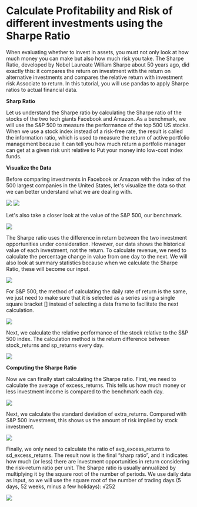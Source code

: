 # Calculate Profitability and Risk of different investments using the Sharpe Ratio 
When evaluating whether to invest in assets, you must not only look at how much money you can make but also how much risk you take. The Sharpe Ratio, developed by Nobel Laureate William Sharpe about 50 years ago, did exactly this: it compares the return on investment with the return on alternative investments and compares the relative return with investment risk Associate to return. In this tutorial, you will use pandas to apply Sharpe ratios to actual financial data.

**Sharp Ratio**

Let us understand the Sharpe ratio by calculating the Sharpe ratio of the stocks of the two tech giants Facebook and Amazon. As a benchmark, we will use the S&P 500 to measure the performance of the top 500 US stocks. When we use a stock index instead of a risk-free rate, the result is called the information ratio, which is used to measure the return of active portfolio management because it can tell you how much return a portfolio manager can get at a given risk unit relative to Put your money into low-cost index funds.

**Visualize the Data**

Before comparing investments in Facebook or Amazon with the index of the 500 largest companies in the United States, let's visualize the data so that we can better understand what we are dealing with.

![](Graphs/Daily-Prices2.png)
![](Graphs/Daily-Prices.png)

Let's also take a closer look at the value of the S&P 500, our benchmark.

![](Graphs/benchmark-data.png)

The Sharpe ratio uses the difference in return between the two investment opportunities under consideration.
However, our data shows the historical value of each investment, not the return. To calculate revenue, we need to calculate the percentage change in value from one day to the next. We will also look at summary statistics because when we calculate the Sharpe Ratio, these will become our input.

![](Graphs/Stock-returns.png)

For S&P 500, the method of calculating the daily rate of return is the same, we just need to make sure that it is selected as a series using a single square bracket [] instead of selecting a data frame to facilitate the next calculation.

![](Graphs/sp-returns.png)

Next, we calculate the relative performance of the stock relative to the S&P 500 index. The calculation method is the return difference between stock_returns and sp_returns every day.

![](Graphs/excess-returns.png)

**Computing the Sharpe Ratio**

Now we can finally start calculating the Sharpe ratio. First, we need to calculate the average of excess_returns. This tells us how much money or less investment income is compared to the benchmark each day.

![](Graphs/avg-excess-return.png)

Next, we calculate the standard deviation of extra_returns. Compared with S&P 500 investment, this shows us the amount of risk implied by stock investment.

![](Graphs/sd-excess-return.png)

Finally, we only need to calculate the ratio of avg_excess_returns to sd_excess_returns. The result now is the final “sharp ratio”, and it indicates how much (or less) there are investment opportunities in return considering the risk-return ratio per unit.
The Sharpe ratio is usually annualized by multiplying it by the square root of the number of periods. We use daily data as input, so we will use the square root of the number of trading days (5 days, 52 weeks, minus a few holidays): √252

![](Graphs/annual-sharp-ratio.png)
